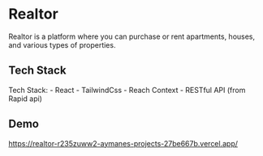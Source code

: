 # Realtor
Realtor is a platform where you can purchase or rent apartments, houses, and
various types of properties.

## Tech Stack
Tech Stack: 
            - React
            - TailwindCss
            - Reach Context
            - RESTful API (from Rapid api)

## Demo

https://realtor-r235zuww2-aymanes-projects-27be667b.vercel.app/
